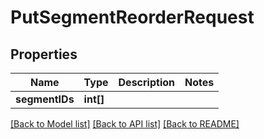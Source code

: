 # PutSegmentReorderRequest

## Properties
Name | Type | Description | Notes
------------ | ------------- | ------------- | -------------
**segmentIDs** | **int[]** |  | 

[[Back to Model list]](../../README.md#documentation-for-models) [[Back to API list]](../../README.md#documentation-for-api-endpoints) [[Back to README]](../../README.md)

